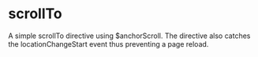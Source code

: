 scrollTo
========

A simple scrollTo directive using $anchorScroll.   The directive also catches the locationChangeStart event thus preventing a page reload.
